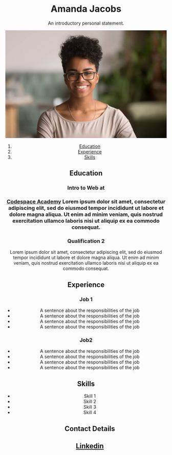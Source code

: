 <!DOCTYPE html>
<html>
    <header>
    <h1>Amanda Jacobs</h1>
      <p>An introductory personal statement.</p>
      <img src="images/headshot.jpeg">

 <ol>
      <li>
      <a href="Education"target="_blank">Education</a>
      </li>
      <li>
      <a href="Experience"target="blank">Experience</a>
      </li>
      <li>
      <a href="Skills"target="_blank">Skills</a>
      </li>
      </ol>

<h2>Education</h2>
    <h3>Intro to Web at<h3> <a href="https://www.codespace.co.za"target="_blank">Codespace Academy</a>
  <body>Lorem ipsum dolor sit amet, consectetur adipiscing elit, sed do eiusmod tempor incididunt ut labore et dolore magna aliqua. Ut enim ad minim veniam, quis nostrud exercitation ullamco laboris nisi ut aliquip ex ea commodo consequat.</body>  
<h3>Qualification 2</h3>
<body>Lorem ipsum dolor sit amet, consectetur adipiscing elit, sed do eiusmod tempor incididunt ut labore et dolore magna aliqua. Ut enim ad minim veniam, quis nostrud exercitation ullamco laboris nisi ut aliquip ex ea commodo consequat.
</body>
 <h2>Experience</h2>
<h3>Job 1</h3>
<ul>
<li>A sentence about the responsibilities of the job</li>
<li>A sentence about the responsibilities of the job</li>
<li>A sentence about the responsibilities of the job</li>
<li>A sentence about the responsibilities of the job</li>
</ul>

<h3>Job2</h3>
<ul>
<li>A sentence about the responsibilities of the job</li>
<li>A sentence about the responsibilities of the job</li>
<li>A sentence about the responsibilities of the job</li>
<li>A sentence about the responsibilities of the job</li>
</ul>

<h2>Skills</h2>
<ul>
    <li>Skill 1</li>
    <li>Skill 2</li>
    <li>Skill 3</li>
    <li>Skill 4</li>
    
<h2>Contact Details<h2>
<a href="LinkedIn"target="_blank">Linkedin</a>